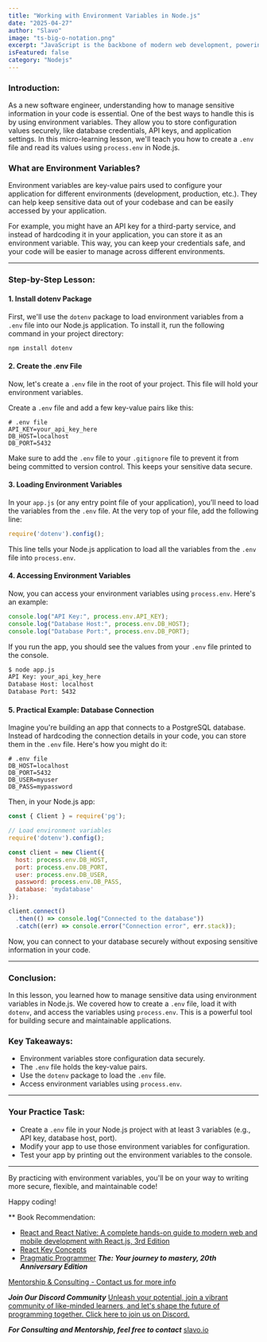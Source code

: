 ```yaml
---
title: "Working with Environment Variables in Node.js"
date: "2025-04-27"
author: "Slavo"
image: "ts-big-o-notation.png"
excerpt: "JavaScript is the backbone of modern web development, powering everything from dynamic websites to complex web applications."
isFeatured: false
category: "Nodejs"
---
```


### **Introduction:**

As a new software engineer, understanding how to manage sensitive information in your code is essential. One of the best ways to handle this is by using environment variables. They allow you to store configuration values securely, like database credentials, API keys, and application settings. In this micro-learning lesson, we'll teach you how to create a `.env` file and read its values using `process.env` in Node.js.

### **What are Environment Variables?**

Environment variables are key-value pairs used to configure your application for different environments (development, production, etc.). They can help keep sensitive data out of your codebase and can be easily accessed by your application.

For example, you might have an API key for a third-party service, and instead of hardcoding it in your application, you can store it as an environment variable. This way, you can keep your credentials safe, and your code will be easier to manage across different environments.

---

### **Step-by-Step Lesson:**

#### **1. Install dotenv Package**

First, we'll use the `dotenv` package to load environment variables from a `.env` file into our Node.js application. To install it, run the following command in your project directory:

```bash
npm install dotenv
```

#### **2. Create the .env File**

Now, let's create a `.env` file in the root of your project. This file will hold your environment variables.

Create a `.env` file and add a few key-value pairs like this:

```env
# .env file
API_KEY=your_api_key_here
DB_HOST=localhost
DB_PORT=5432
```

Make sure to add the `.env` file to your `.gitignore` file to prevent it from being committed to version control. This keeps your sensitive data secure.

#### **3. Loading Environment Variables**

In your `app.js` (or any entry point file of your application), you’ll need to load the variables from the `.env` file. At the very top of your file, add the following line:

```javascript
require('dotenv').config();
```

This line tells your Node.js application to load all the variables from the `.env` file into `process.env`.

#### **4. Accessing Environment Variables**

Now, you can access your environment variables using `process.env`. Here's an example:

```javascript
console.log("API Key:", process.env.API_KEY);
console.log("Database Host:", process.env.DB_HOST);
console.log("Database Port:", process.env.DB_PORT);
```

If you run the app, you should see the values from your `.env` file printed to the console.

```bash
$ node app.js
API Key: your_api_key_here
Database Host: localhost
Database Port: 5432
```

#### **5. Practical Example: Database Connection**

Imagine you're building an app that connects to a PostgreSQL database. Instead of hardcoding the connection details in your code, you can store them in the `.env` file. Here's how you might do it:

```env
# .env file
DB_HOST=localhost
DB_PORT=5432
DB_USER=myuser
DB_PASS=mypassword
```

Then, in your Node.js app:

```javascript
const { Client } = require('pg');

// Load environment variables
require('dotenv').config();

const client = new Client({
  host: process.env.DB_HOST,
  port: process.env.DB_PORT,
  user: process.env.DB_USER,
  password: process.env.DB_PASS,
  database: 'mydatabase'
});

client.connect()
  .then(() => console.log("Connected to the database"))
  .catch((err) => console.error("Connection error", err.stack));
```

Now, you can connect to your database securely without exposing sensitive information in your code.

---

### **Conclusion:**

In this lesson, you learned how to manage sensitive data using environment variables in Node.js. We covered how to create a `.env` file, load it with `dotenv`, and access the variables using `process.env`. This is a powerful tool for building secure and maintainable applications.

### **Key Takeaways:**

- Environment variables store configuration data securely.
- The `.env` file holds the key-value pairs.
- Use the `dotenv` package to load the `.env` file.
- Access environment variables using `process.env`.

---

### **Your Practice Task:**

- Create a `.env` file in your Node.js project with at least 3 variables (e.g., API key, database host, port).
- Modify your app to use those environment variables for configuration.
- Test your app by printing out the environment variables to the console.

---

By practicing with environment variables, you'll be on your way to writing more secure, flexible, and maintainable code!

Happy coding!

\*\* Book Recommendation:

- [React and React Native: A complete hands-on guide to modern web and mobile development with React.js, 3rd Edition](https://amzn.to/3CStF7m)
- [React Key Concepts](https://amzn.to/43XOCJM)
- [Pragmatic Programmer](https://amzn.to/3W1P4oL) **_The: Your journey to mastery, 20th Anniversary Edition_**

[Mentorship & Consulting - Contact us for more info](/contact)

**_Join Our Discord Community_** [Unleash your potential, join a vibrant community of like-minded learners, and let's shape the future of programming together. Click here to join us on Discord.](https://discord.gg/A75tvDvZ)

**_For Consulting and Mentorship, feel free to contact_** [slavo.io](/contact)
